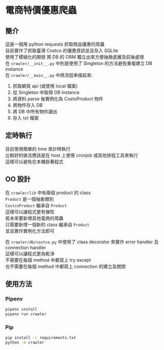 # 電商特價優惠爬蟲

## 簡介

這是一個用 python requests 抓取商品優惠的爬蟲\
目前實作了抓取臺灣 Costco 的優惠資訊並且存入 SQLite\
使用了模組化的開發 將 DB 的 ORM 獨立出來方便抽換底層及前後處理\
在 `crawler/__init__.py` 中則是使用了 Singleton 的方法避免重複建立 DB instance\
在 `crawler/__main__.py` 中將流程串接起來:
1. 抓取網頁 api (或使用 local 檔案)
2. 從 Singleton 中取得 DB instance
3. 將資料 parse 後實例化為 CostoProduct 物件
4. 將物件存入 DB
5. 將 DB 中所有物件讀出
6. 存入 txt 檔案

## 定時執行

目前使用簡單的 time 來計時執行\
比較好的做法應該是在 host 上使用 cronjob 或其他排程工具來執行\
這樣可以避免在本機掛著程式

## OO 設計

在 `crawler/lib` 中有兩個 product 的 class\
`Product` 是一個抽象類別\
`CostcoProduct` 繼承自 `Product`\
這樣可以讓程式更有彈性\
若未來要新增其他電商的爬蟲\
只需要新增一個新的 class 繼承自 `Product`\
並且實作實例化方法即可

在 `crawler/db/costco.py` 中使用了 class decorator 來實作 error handler 及 connection handler \
這樣可以讓程式更為乾淨\
不需要在每個 method 中都寫上 try except\
也不需要在每個 method 中都寫上 connection 的建立及關閉


## 使用方法

### Pipenv

```bash
pipenv install
pipenv run crawler
```

### Pip

```bash
pip install -r requirements.txt
python -m crawler
```
